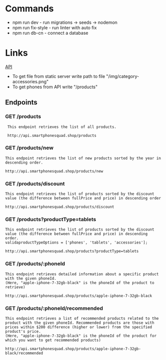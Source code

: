 # Commands

- npm run dev - run migrations -> seeds -> nodemon
- npm run fix-style - run linter with auto fix
- npm run db-cn - connect a database

# Links

[API](https://api.smartphonesquad.shop/products)

- To get file from static server write path to file "/img/category-accessories.png"
- To get phones from API write "/products"

## Endpoints

### GET /products
     This endpoint retrieves the list of all products.
     
     http://api.smartphonesquad.shop/products

### GET /products/new
    This endpoint retrieves the list of new products sorted by the year in descending order.
    
    http://api.smartphonesquad.shop/products/new

### GET /products/discount
    This endpoint retrieves the list of products sorted by the discount value (the difference between fullPrice and price) in descending order
    
    http://api.smartphonesquad.shop/products/discount

### GET /products?productType=tablets
    This endpoint retrieves the list of products sorted by the discount value (the difference between fullPrice and price) in descending order.
    validaproductTypeOptions = ['phones', 'tablets', 'accessories'];

    http://api.smartphonesquad.shop/products?productType=tablets

### GET /products/:phoneId
    This endpoint retrieves detailed information about a specific product with the given phoneId.
    (Here, "apple-iphone-7-32gb-black" is the phoneId of the product to retrieve)
    
    http://api.smartphonesquad.shop/products/apple-iphone-7-32gb-black 

### GET /products/:phoneId/recommended

    This endpoint retrieves a list of recommended products related to the product with the given phoneId. Recommended products are those with prices within $200 difference (higher or lower) from the specified product's price.
    (Here, "apple-iphone-7-32gb-black" is the phoneId of the product for which you want to get recommended products)
    
    http://api.smartphonesquad.shop/products/apple-iphone-7-32gb-black/recommended 

